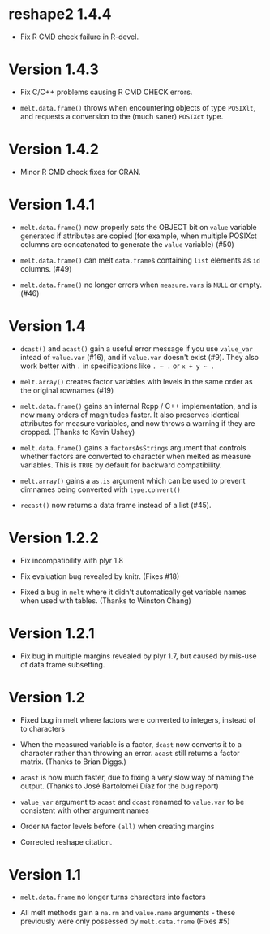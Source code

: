 # reshape2 1.4.4

* Fix R CMD check failure in R-devel.

# Version 1.4.3

* Fix C/C++ problems causing R CMD CHECK errors.

* `melt.data.frame()` throws when encountering objects of type `POSIXlt`,
  and requests a conversion to the (much saner) `POSIXct` type.

# Version 1.4.2

* Minor R CMD check fixes for CRAN.

# Version 1.4.1

* `melt.data.frame()` now properly sets the OBJECT bit on `value` variable 
  generated if attributes are copied (for example, when multiple POSIXct 
  columns are concatenated to generate the `value` variable) (#50)

* `melt.data.frame()` can melt `data.frame`s containing `list` elements as `id`
  columns. (#49)

* `melt.data.frame()` no longer errors when `measure.vars` is `NULL` or empty.
  (#46)

# Version 1.4

* `dcast()` and `acast()` gain a useful error message if you use `value_var`
  intead of `value.var` (#16), and if `value.var` doesn't exist (#9). They
  also work better with `.` in specifications like `. ~ .` or
  `x + y ~ .`

* `melt.array()` creates factor variables with levels in the same order
  as the original rownames (#19)

* `melt.data.frame()` gains an internal Rcpp / C++ implementation, and
  is now many orders of magnitudes faster. It also preserves identical 
  attributes for measure variables, and now throws a warning if they are
  dropped. (Thanks to Kevin Ushey)

* `melt.data.frame()` gains a `factorsAsStrings` argument that controls whether 
  factors are converted to character when melted as measure variables. This 
  is `TRUE` by default for backward compatibility.

* `melt.array()` gains a `as.is` argument which can be used to prevent
  dimnames being converted with `type.convert()`

* `recast()` now returns a data frame instead of a list (#45).

# Version 1.2.2

* Fix incompatibility with plyr 1.8

* Fix evaluation bug revealed by knitr. (Fixes #18)

* Fixed a bug in `melt` where it didn't automatically get variable names
  when used with tables. (Thanks to Winston Chang)

# Version 1.2.1

* Fix bug in multiple margins revealed by plyr 1.7, but caused by mis-use of
  data frame subsetting.

# Version 1.2

* Fixed bug in melt where factors were converted to integers, instead of to
  characters

* When the measured variable is a factor, `dcast` now converts it to a
  character rather than throwing an error. `acast` still returns a factor
  matrix. (Thanks to Brian Diggs.)

* `acast` is now much faster, due to fixing a very slow way of naming the
   output. (Thanks to José Bartolomei Díaz for the bug report)

* `value_var` argument to `acast` and `dcast` renamed to `value.var` to be
  consistent with other argument names

* Order `NA` factor levels before `(all)` when creating margins

* Corrected reshape citation.

# Version 1.1

* `melt.data.frame` no longer turns characters into factors

* All melt methods gain a `na.rm` and `value.name` arguments - these
  previously were only possessed by `melt.data.frame` (Fixes #5)
